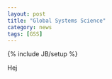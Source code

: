 ```yaml
---
layout: post
title: "Global Systems Science"
category: news
tags: [GSS]
---
```

{% include JB/setup %}

Hej
